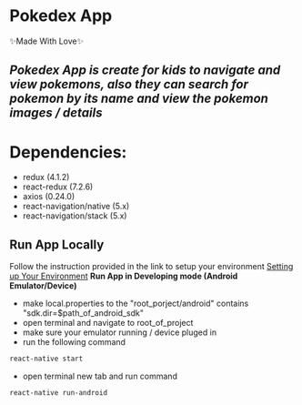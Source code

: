 # Pokedex App 
✨Made With Love✨

## _Pokedex App is create for kids to navigate and view pokemons, also they can search for pokemon by its name and view the pokemon images / details_

# Dependencies:

- redux (4.1.2)
- react-redux (7.2.6)
- axios (0.24.0)
- react-navigation/native (5.x)
- react-navigation/stack (5.x)

## Run App Locally
Follow the instruction provided in the link to setup your environment [Setting up Your Environment]
**Run App in Developing mode (Android Emulator/Device)**
- make local.properties to the "root_porject/android" contains "sdk.dir=$path_of_android_sdk"
- open terminal and navigate to root_of_project
- make sure your emulator running / device pluged in
- run the following command
```sh
react-native start
```
- open terminal new tab and run command
```sh
react-native run-android
```

   [Setting up Your Environment]: <https://reactnative.dev/docs/environment-setup>
  
 
